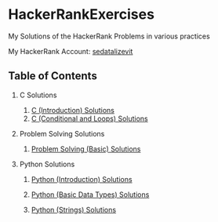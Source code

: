 # HackerRankExercises

My Solutions of the HackerRank Problems in various practices

My HackerRank Account: [sedatalizevit](https://www.hackerrank.com/sedatalizevit)


## Table of Contents


1. C Solutions
    1. [C (Introduction) Solutions](https://github.com/Seqat/HackerRankExercises/tree/main/C%20Solutions/C%20(Introduction))
    2. [C (Conditional and Loops) Solutions](https://github.com/Seqat/HackerRankExercises/tree/main/C%20Solutions/C%20(Conditionals%20and%20Loops))


2. Problem Solving Solutions
    1.  [Problem Solving (Basic) Solutions](https://github.com/Seqat/HackerRankExercises/tree/main/Problem%20Solving%20Solutions/Problem%20Solving%20(Basic))


3. Python Solutions
    1.  [Python (Introduction) Solutions](https://github.com/Seqat/HackerRankExercises/tree/main/Python%20Solutions/Python%20(Introduction))
    
    2.  [Python (Basic Data Types) Solutions](https://github.com/Seqat/HackerRankExercises/tree/main/Python%20Solutions/Python%20(Basic%20Data%20Types))
    
    3.  [Python (Strings) Solutions](https://github.com/Seqat/HackerRankExercises/tree/main/Python%20Solutions/Python%20(Strings))




